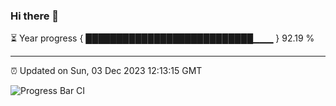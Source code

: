 ### Hi there 👋

⏳ Year progress { ███████████████████████████▁▁▁ } 92.19 %

---

⏰ Updated on Sun, 03 Dec 2023 12:13:15 GMT

![Progress Bar CI](https://github.com/Shyam-Makwana/GitHub-Actions-Demo/workflows/Progress%20Bar%20CI/badge.svg)
